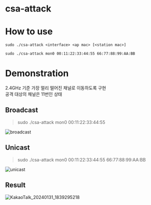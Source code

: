 # csa-attack

# How to use
`sudo ./csa-attack <interface> <ap mac> [<station mac>]`

`sudo ./csa-attack mon0 00:11:22:33:44:55 66:77:88:99:AA:BB`

# Demonstration

2.4GHz 기준 가장 멀리 떨어진 채널로 이동하도록 구현</br>
공격 대상의 채널은 11번인 상태

## Broadcast
> sudo ./csa-attack mon0 00:11:22:33:44:55

![broadcast](https://github.com/BoB-Dev-Top30/csa-attack/assets/109223193/8c6473b5-d1d0-48fe-9567-58107f65dc94)


## Unicast
> sudo ./csa-attack mon0 00:11:22:33:44:55 66:77:88:99:AA:BB

![unicast](https://github.com/BoB-Dev-Top30/csa-attack/assets/109223193/1e19da56-7028-493b-b4f2-d446c338e021)


## Result

![KakaoTalk_20240131_1839295218](https://github.com/BoB-Dev-Top30/csa-attack/assets/109223193/6737c13a-7479-4362-ab59-a8888529482d)



